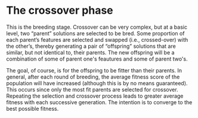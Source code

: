 # The crossover phase 
This is the breeding stage. Crossover can be very complex, but at a basic level, two “parent” solutions are selected to be bred. Some proportion of each parent’s features are selected and swapped (i.e., crossed-over) with the other’s, thereby generating a pair of “offspring” solutions that are similar, but not identical to, their parents. The new offspring will be a combination of some of parent one's feautures and some of parent two's. 

The goal, of course, is for the offspring to be fitter than their parents. In general, after each round of breeding, the average fitness score of the population will have increased (although this is by no means guaranteed). This occurs since only the most fit parents are selected for crossover. Repeating the selection and crossover process leads to greater average fitness with each successive generation. The intention is to converge to the best possible fitness. 
